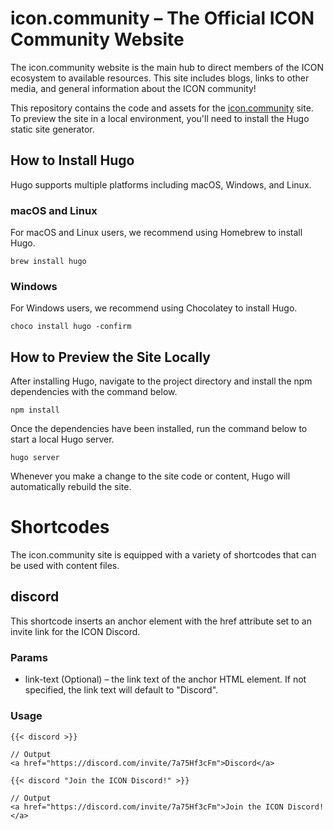# icon.community – The Official ICON Community Website

The icon.community website is the main hub to direct members of the ICON ecosystem to available resources. This site includes blogs, links to other media, and general information about the ICON community!

This repository contains the code and assets for the [icon.community](https://icon.community) site. To preview the site in a local environment, you'll need to install the Hugo static site generator.

## How to Install Hugo

Hugo supports multiple platforms including macOS, Windows, and Linux.

### macOS and Linux

For macOS and Linux users, we recommend using Homebrew to install Hugo.

```
brew install hugo
```

### Windows

For Windows users, we recommend using Chocolatey to install Hugo.

```
choco install hugo -confirm
```

## How to Preview the Site Locally

After installing Hugo, navigate to the project directory and install the npm dependencies with the command below.

```
npm install
```

Once the dependencies have been installed, run the command below to start a local Hugo server.

```
hugo server
```

Whenever you make a change to the site code or content, Hugo will automatically rebuild the site.

# Shortcodes

The icon.community site is equipped with a variety of shortcodes that can be used with content files.

## discord

This shortcode inserts an anchor element with the href attribute set to an invite link for the ICON Discord.

### Params

* link-text (Optional) – the link text of the anchor HTML element. If not specified, the link text will default to "Discord".

### Usage

```
{{< discord >}}

// Output
<a href="https://discord.com/invite/7a75Hf3cFm">Discord</a>
```

```
{{< discord "Join the ICON Discord!" >}}

// Output
<a href="https://discord.com/invite/7a75Hf3cFm">Join the ICON Discord!</a>
```